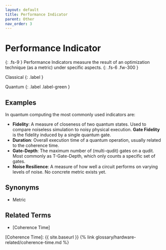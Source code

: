 ```yaml
---
layout: default
title: Performance Indicator
parent: Other
nav_order: 3
---
```


# Performance Indicator
{: .fs-9 }
Performance Indicators measure the result of an optimization technique (as a metric) under specific aspects.
{: .fs-6 .fw-300 }

Classical
{: .label }

Quantum
{: .label .label-green }

<!-- ## Full Definition

tbd. -->

## Examples

In quantum computing the most commonly used indicators are:
-  **Fidelity**<a href="#fidelity"></a>: A measure of closeness of two quantum states. Used to compare noiseless simulation to noisy physical execution. **Gate Fidelity** is the fidelity induced by a single quantum gate.
- **Duration**: Overall execution time of a quantum operation, usually related to the coherence time.
- **Gate-Depth**: The maximum number of (multi-qudit) gates on a qudit. Most commonly as T-Gate-Depth, which only counts a specific set of gates.
- **Noise Resilience**: A measure of how well a circuit performs on varying levels of noise. No concrete metric exists yet.

## Synonyms

- Metric

## Related Terms
- [Coherence Time]

<!--## Sources
1.  -->

[Coherence Time]: {{ site.baseurl }} {% link glossary/hardware-related/coherence-time.md %}

